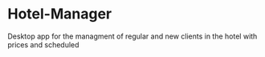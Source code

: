 # Hotel-Manager
Desktop app for the managment of regular and new clients in the hotel with prices and scheduled
